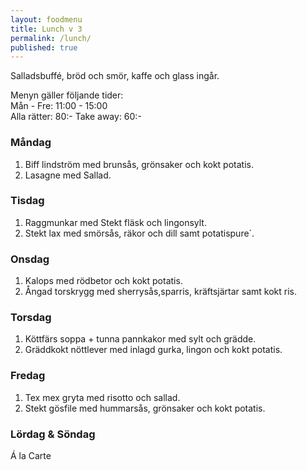 ```yaml
---
layout: foodmenu
title: Lunch v 3
permalink: /lunch/
published: true
---
```

Salladsbuffé, bröd och smör, kaffe och glass ingår.

Menyn gäller följande tider:  
Mån - Fre: 11:00 - 15:00  
Alla rätter: 80:- Take away: 60:-

### Måndag

1. Biff lindström med brunsås, grönsaker och kokt potatis.
2. Lasagne med Sallad.

### Tisdag

1. Raggmunkar med Stekt fläsk och lingonsylt.
2. Stekt lax med smörsås, räkor och dill samt potatispure´. 

### Onsdag

1. Kalops med rödbetor och kokt potatis.
2. Ångad torskrygg med sherrysås,sparris, kräftsjärtar samt kokt ris.

### Torsdag

1. Köttfärs soppa + tunna pannkakor med sylt och grädde.
2. Gräddkokt nöttlever med inlagd gurka, lingon och kokt potatis.

### Fredag

1. Tex mex gryta med risotto och sallad.  
2. Stekt gösfile med hummarsås, grönsaker och kokt potatis.


### Lördag & Söndag

Á la Carte

